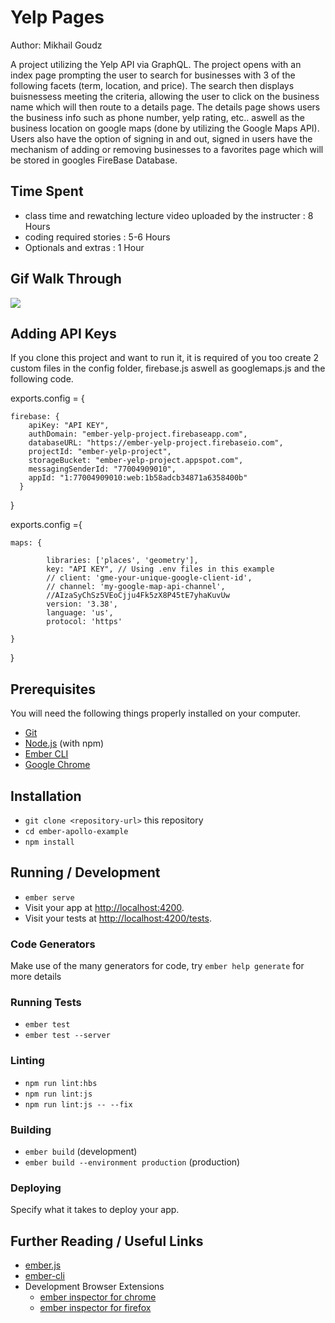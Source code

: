 # Yelp Pages

Author: Mikhail Goudz

A project utilizing the Yelp API via GraphQL. The project opens with an index page prompting the user to search for businesses with 3 of the following facets (term, location, and price). The search then displays buisnessess meeting the criteria, allowing the user to click on the business name which will then route to a details page. The details page shows users the business info such as phone number, yelp rating, etc.. aswell as the business location on google maps (done by utilizing the Google Maps API). Users also have the option of signing in and out, signed in users have the mechanism of adding or removing  businesses to a favorites page which will be stored in googles FireBase Database.


## Time Spent

* class time and rewatching lecture video uploaded by the instructer : 8 Hours
* coding required stories : 5-6 Hours
* Optionals and extras : 1 Hour

## Gif Walk Through

<a href = "https://user-images.githubusercontent.com/43256526/67623549-7a1b0380-f7db-11e9-85ed-909281b8f846.gif"><img src="https://user-images.githubusercontent.com/43256526/67623549-7a1b0380-f7db-11e9-85ed-909281b8f846.gif"/></a>

## Adding API Keys

If you clone this project and want to run it, it is required of you too create 2 custom files in the config folder,
firebase.js aswell as googlemaps.js and the following code.

exports.config = {

    firebase: {
        apiKey: "API KEY",
        authDomain: "ember-yelp-project.firebaseapp.com",
        databaseURL: "https://ember-yelp-project.firebaseio.com",
        projectId: "ember-yelp-project",
        storageBucket: "ember-yelp-project.appspot.com",
        messagingSenderId: "77004909010",
        appId: "1:77004909010:web:1b58adcb34871a6358400b"
      }
}



exports.config ={


    maps: {
        
            libraries: ['places', 'geometry'],
            key: "API KEY", // Using .env files in this example
            // client: 'gme-your-unique-google-client-id',
            // channel: 'my-google-map-api-channel',
            //AIzaSyChSz5VEoCjju4Fk5zX8P45tE7yhaKuvUw
            version: '3.38',
            language: 'us',
            protocol: 'https'
          
    }
}







## Prerequisites

You will need the following things properly installed on your computer.

* [Git](https://git-scm.com/)
* [Node.js](https://nodejs.org/) (with npm)
* [Ember CLI](https://ember-cli.com/)
* [Google Chrome](https://google.com/chrome/)

## Installation

* `git clone <repository-url>` this repository
* `cd ember-apollo-example`
* `npm install`

## Running / Development

* `ember serve`
* Visit your app at [http://localhost:4200](http://localhost:4200).
* Visit your tests at [http://localhost:4200/tests](http://localhost:4200/tests).

### Code Generators

Make use of the many generators for code, try `ember help generate` for more details

### Running Tests

* `ember test`
* `ember test --server`

### Linting

* `npm run lint:hbs`
* `npm run lint:js`
* `npm run lint:js -- --fix`

### Building

* `ember build` (development)
* `ember build --environment production` (production)

### Deploying

Specify what it takes to deploy your app.

## Further Reading / Useful Links

* [ember.js](https://emberjs.com/)
* [ember-cli](https://ember-cli.com/)
* Development Browser Extensions
  * [ember inspector for chrome](https://chrome.google.com/webstore/detail/ember-inspector/bmdblncegkenkacieihfhpjfppoconhi)
  * [ember inspector for firefox](https://addons.mozilla.org/en-US/firefox/addon/ember-inspector/)
